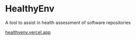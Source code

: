 # HealthyEnv
A tool to assist in health assessment of software repositories

[healthyenv.vercel.app](https://healthyenv.vercel.app/)
